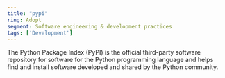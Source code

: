 ```yaml
---
title: "pypi"
ring: Adopt
segment: Software engineering & development practices
tags: ['Development']
---
```

The Python Package Index (PyPI) is the official third-party software repository for software for the Python programming language and helps find and install software developed and shared by the Python community. 
